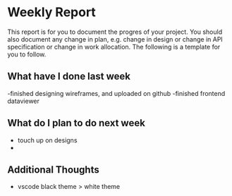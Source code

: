# Weekly Report

This report is for you to document the progres of your project. You should also document any change in plan, e.g. change in design or change in API specification or change in work allocation. The following is a template for you to follow.

## What have I done last week

-finished designing wireframes, and uploaded on github
-finished frontend dataviewer


## What do I plan to do next week

- touch up on designs
-

## Additional Thoughts

- vscode black theme > white theme
